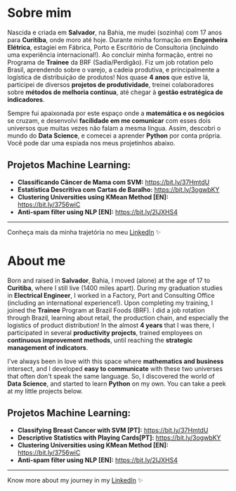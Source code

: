 
<!--
**gabriela-regueira/gabriela-regueira** is a ✨ _special_ ✨ repository because its `README.md` (this file) appears on your GitHub profile.
-->
# Sobre mim

Nascida e criada em **Salvador**, na Bahia, me mudei (sozinha) com 17 anos para **Curitiba**, onde moro até hoje. 
Durante minha formação em **Engenheira Elétrica**, estagiei em Fábrica, Porto e Escritório de Consultoria (incluindo uma experiência internacional!).
Ao concluir minha formação, entrei no Programa de **Trainee** da BRF (Sadia/Perdigão). Fiz um job rotation pelo Brasil, aprendendo sobre o varejo, a cadeia produtiva, e principalmente a logística de distribuição de produtos! Nos quase **4 anos** que estive lá, participei de diversos **projetos de produtividade**, treinei colaboradores sobre **métodos de melhoria contínua**, até chegar à **gestão estratégica de indicadores**.

Sempre fui apaixonada por este espaço onde a **matemática e os negócios** se cruzam, e desenvolvi **facilidade em me comunicar** com esses dois universos que muitas vezes não falam a mesma língua. Assim, descobri o mundo do **Data Science**, e comecei a aprender **Python** por conta própria. Você pode dar uma espiada nos meus projetinhos abaixo.

## Projetos Machine Learning:

* **Classificando Câncer de Mama com SVM:** https://bit.ly/37HmtdU
* **Estatística Descritiva com Cartas de Baralho:** https://bit.ly/3ogwbKY
* **Clustering Universities using KMean Method [EN]:** https://bit.ly/3756wiC
* **Anti-spam filter using NLP [EN]:** https://bit.ly/2IJXHS4

---
Conheça mais da minha trajetória no meu [LinkedIn](https://www.linkedin.com/in/gabriela-regueira) ✨



# About me

Born and raised in **Salvador**, Bahia, I moved (alone) at the age of 17 to **Curitiba**, where I still live (1400 miles apart).
During my graduation studies in **Electrical Engineer**, I worked in a Factory, Port and Consulting Office (including an international experience!).
Upon completing my training, I joined the **Trainee** Program at Brazil Foods (BRF). I did a job rotation through Brazil, learning about retail, the production chain, and especially the logistics of product distribution! In the almost **4 years** that I was there, I participated in several **productivity projects**, trained employees on **continuous improvement methods**, until reaching the **strategic management of indicators**.

I've always been in love with this space where **mathematics and business** intersect, and I developed **easy to communicate** with these two universes that often don't speak the same language. So, I discovered the world of **Data Science**, and started to learn **Python** on my own. You can take a peek at my little projects below.

## Projetos Machine Learning:

* **Classifying Breast Cancer with SVM [PT]:** https://bit.ly/37HmtdU
* **Descriptive Statistics with Playing Cards[PT]:** https://bit.ly/3ogwbKY
* **Clustering Universities using KMean Method [EN]:** https://bit.ly/3756wiC
* **Anti-spam filter using NLP [EN]:** https://bit.ly/2IJXHS4

---
Know more about my journey in my [LinkedIn](https://www.linkedin.com/in/gabriela-regueira) ✨
